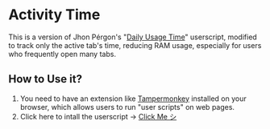 # Activity Time

This is a version of Jhon Pérgon's "[Daily Usage Time](https://greasyfork.org/pt-BR/scripts/495610-tempo-de-uso-di%C3%A1rio)" userscript, modified to track only the active tab's time, reducing RAM usage, especially for users who frequently open many tabs.

## How to Use it?
1. You need to have an extension like [Tampermonkey](https://www.tampermonkey.net/) installed on your browser, which allows users to run "user scripts" on web pages.
2. Click here to intall the userscript → [Click Me シ](https://github.com/Drigva/Tempo-de-Atividade/raw/refs/heads/main/src/Tempo%20em%20Atividade.user.js) 

